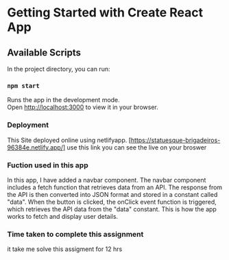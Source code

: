 # Getting Started with Create React App

## Available Scripts

In the project directory, you can run:

### `npm start`

Runs the app in the development mode.\
Open [http://localhost:3000](http://localhost:3000) to view it in your browser.

### Deployment

This Site deployed online using netlifyapp. [https://statuesque-brigadeiros-96384e.netlify.app/] use this link you can see the live on your broswer  

### Fuction used in this app

In this app, I have added a navbar component. The navbar component includes a fetch function that retrieves data from an API. The response from the API is then converted into JSON format and stored in a constant called "data". When the button is clicked, the onClick event function is triggered, which retrieves the API data from the "data" constant. This is how the app works to fetch and display user details.

### Time taken to complete this assignment
it take me solve this assigment for 12 hrs
